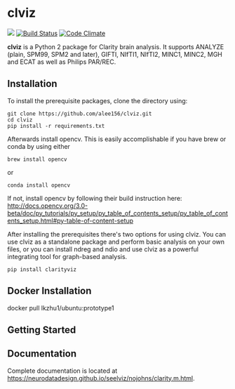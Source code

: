 # clviz

[![](https://img.shields.io/pypi/v/clarityviz.svg)](https://pypi.python.org/pypi/clarityviz/0.0.1)
[![Build Status](https://travis-ci.org/neurodata/ndio.svg?branch=master)](https://travis-ci.org/neurodata/ndio)
[![Code Climate](https://codeclimate.com/github/alee156/clviz/badges/gpa.svg)](https://codeclimate.com/github/alee156/clviz)

**clviz** is a Python 2 package for Clarity brain analysis. It supports  ANALYZE (plain, SPM99, SPM2 and later), GIFTI, NIfTI1, NIfTI2, MINC1, MINC2, MGH and ECAT as well as Philips PAR/REC.

## Installation

To install the prerequisite packages, clone the directory using:
```
git clone https://github.com/alee156/clviz.git
cd clviz
pip install -r requirements.txt
```

Afterwards install opencv. This is easily accomplishable if you have brew or conda by using either
 ```
 brew install opencv
 ```
 or
 ```
 conda install opencv
 ```
 If not, install opencv by following their build instruction here: http://docs.opencv.org/3.0-beta/doc/py_tutorials/py_setup/py_table_of_contents_setup/py_table_of_contents_setup.html#py-table-of-content-setup

After installing the prerequisites there's two options for using clviz. You can use clviz as a standalone package and
perform basic analysis on your own files, or you can install ndreg and ndio and use clviz as a powerful integrating tool
for graph-based analysis.

```
pip install clarityviz
```

## Docker Installation
docker pull lkzhu1/ubuntu:prototype1


## Getting Started



## Documentation

Complete documentation is located at https://neurodatadesign.github.io/seelviz/nojohns/clarity.m.html. 
